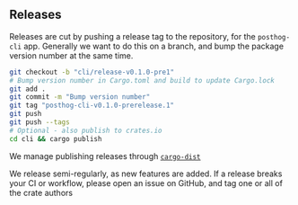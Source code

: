 ## Releases

Releases are cut by pushing a release tag to the repository, for the `posthog-cli` app. Generally we want to do this on a branch,
and bump the package version number at the same time.

```bash
git checkout -b "cli/release-v0.1.0-pre1"
# Bump version number in Cargo.toml and build to update Cargo.lock
git add .
git commit -m "Bump version number"
git tag "posthog-cli-v0.1.0-prerelease.1"
git push
git push --tags
# Optional - also publish to crates.io
cd cli && cargo publish
```

We manage publishing releases through [`cargo-dist`](https://github.com/axodotdev/cargo-dist)

We release semi-regularly, as new features are added. If a release breaks your CI or workflow, please open an issue on GitHub, and tag one or all of the crate authors
